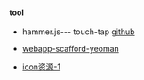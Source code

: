 
#### tool

* hammer.js--- touch-tap 	[github](https://github.com/hammerjs/hammer.js/)

* [webapp-scafford-yeoman](http://yeoman.io/)

*  [icon资源-1](https://icomoon.io/app/#/select)